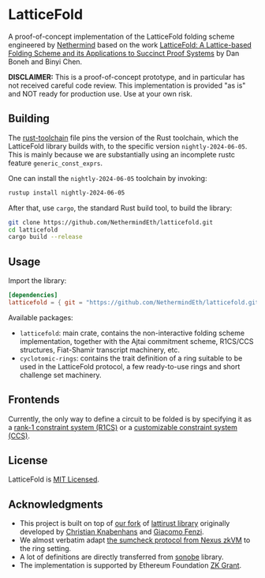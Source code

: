 # LatticeFold

A proof-of-concept implementation of the LatticeFold folding scheme engineered by [Nethermind](nethermind.io) based on the work 
[LatticeFold: A Lattice-based Folding Scheme and its Applications to Succinct Proof Systems](https://eprint.iacr.org/2024/257) by Dan Boneh and Binyi Chen.

**DISCLAIMER:** This is a proof-of-concept prototype, and in particular has not received careful code review. This implementation is provided "as is" and NOT ready for production use. Use at your own risk.

## Building

The [rust-toolchain](https://github.com/NethermindEth/latticefold/blob/main/rust-toolchain) file pins the version of the Rust toolchain, which the LatticeFold library builds with, to the specific version `nightly-2024-06-05`. This is mainly because we are substantially using an incomplete rustc feature `generic_const_exprs`.

One can install the `nightly-2024-06-05` toolchain by invoking:
```bash
rustup install nightly-2024-06-05
```

After that, use `cargo`, the standard Rust build tool, to build the library:

```bash
git clone https://github.com/NethermindEth/latticefold.git
cd latticefold
cargo build --release
```

## Usage
Import the library:
```toml
[dependencies]
latticefold = { git = "https://github.com/NethermindEth/latticefold.git", package = "latticefold"}
```

Available packages:
- `latticefold`: main crate, contains the non-interactive folding scheme implementation, together with the Ajtai commitment scheme, R1CS/CCS structures, Fiat-Shamir transcript machinery, etc.
- `cyclotomic-rings`: contains the trait definition of a ring suitable to be used in the LatticeFold protocol, a few ready-to-use rings and short challenge set machinery.

## Frontends

Currently, the only way to define a circuit to be folded is by specifying it as a [rank-1 constraint system (R1CS)](https://github.com/NethermindEth/latticefold/blob/main/latticefold/src/arith/r1cs.rs) or a [customizable constraint system (CCS)](https://github.com/NethermindEth/latticefold/blob/main/latticefold/src/arith.rs).

## License

LatticeFold is [MIT Licensed](https://github.com/NethermindEth/latticefold/blob/main/LICENSE).

## Acknowledgments

- This project is built on top of [our fork](https://github.com/NethermindEth/lattirust) of [lattirust library](https://github.com/cknabs/lattirust) originally developed by [Christian Knabenhans](https://github.com/cknabs) and [Giacomo Fenzi](https://github.com/WizardOfMenlo). 
- We almost verbatim adapt [the sumcheck protocol from Nexus zkVM](https://github.com/nexus-xyz/nexus-zkvm/blob/f37401c477b680ce5334b2ca523ded8a7273d8c8/nova/src/folding/hypernova/ml_sumcheck/mod.rs) to the ring setting. 
- A lot of definitions are directly transferred from [sonobe](https://github.com/privacy-scaling-explorations/sonobe) library. 
- The implementation is supported by Ethereum Foundation [ZK Grant](https://blog.ethereum.org/2024/06/25/zk-grants-round-announce).